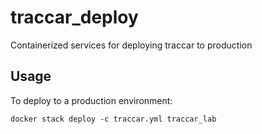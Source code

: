 # traccar_deploy

Containerized services for deploying traccar to production

## Usage

To deploy to a production environment:

```
docker stack deploy -c traccar.yml traccar_lab
```
